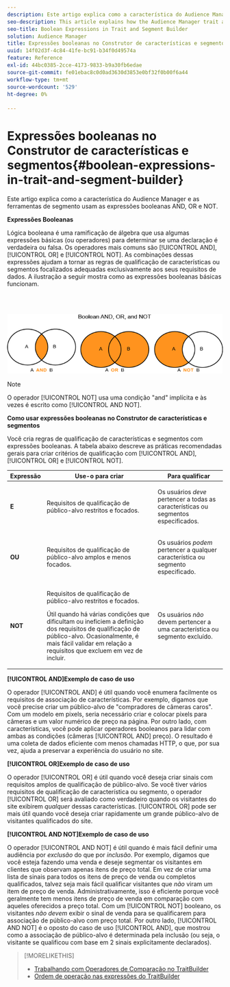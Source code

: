 ```yaml
---
description: Este artigo explica como a característica do Audience Manager e as ferramentas de segmento usam as expressões booleanas AND, OR e NOT.
seo-description: This article explains how the Audience Manager trait and segment tools use the Boolean expressions AND, OR, and NOT.
seo-title: Boolean Expressions in Trait and Segment Builder
solution: Audience Manager
title: Expressões booleanas no Construtor de características e segmentos
uuid: 14f02d3f-4c84-41fe-bc91-b34f0d49574a
feature: Reference
exl-id: 44bc0385-2cce-4173-9833-b9a30fb6edae
source-git-commit: fe01ebac8c0d0ad3630d3853e0bf32f0b00f6a44
workflow-type: tm+mt
source-wordcount: '529'
ht-degree: 0%

---
```


# Expressões booleanas no Construtor de características e segmentos{#boolean-expressions-in-trait-and-segment-builder}

Este artigo explica como a característica do Audience Manager e as ferramentas de segmento usam as expressões booleanas AND, OR e NOT.

<!-- 

c_tb_boolean.xml

 -->

**Expressões Booleanas**

Lógica booleana é uma ramificação de álgebra que usa algumas expressões básicas (ou operadores) para determinar se uma declaração é verdadeira ou falsa. Os operadores mais comuns são [!UICONTROL AND], [!UICONTROL OR] e [!UICONTROL NOT]. As combinações dessas expressões ajudam a tornar as regras de qualificação de características ou segmentos focalizados adequadas exclusivamente aos seus requisitos de dados. A ilustração a seguir mostra como as expressões booleanas básicas funcionam.

<br> 

![](assets/BooleanOverview_small.png)

>[!NOTE]
>
>O operador [!UICONTROL NOT] usa uma condição &quot;and&quot; implícita e às vezes é escrito como [!UICONTROL AND NOT].

**Como usar expressões booleanas no Construtor de características e segmentos**

Você cria regras de qualificação de características e segmentos com expressões booleanas. A tabela abaixo descreve as práticas recomendadas gerais para criar critérios de qualificação com [!UICONTROL AND], [!UICONTROL OR] e [!UICONTROL NOT].

<table id="table_C762872C98F54C4A86A2F1C840A86657"> 
 <thead> 
  <tr> 
   <th colname="col1" class="entry"> Expressão </th> 
   <th colname="col2" class="entry"> Use-o para criar </th> 
   <th colname="col3" class="entry"> Para qualificar </th> 
  </tr>
 </thead>
 <tbody> 
  <tr> 
   <td colname="col1"> <p><b><span class="wintitle"> E</span></b> </p> </td> 
   <td colname="col2"> <p>Requisitos de qualificação de público-alvo restritos e focados. </p> </td> 
   <td colname="col3"> <p>Os usuários <i>deve</i> pertencer a todas as características ou segmentos especificados. </p> </td> 
  </tr> 
  <tr> 
   <td colname="col1"> <p><b><span class="wintitle"> OU</span></b> </p> </td> 
   <td colname="col2"> <p>Requisitos de qualificação de público-alvo amplos e menos focados. </p> </td> 
   <td colname="col3"> <p>Os usuários <i>podem</i> pertencer a qualquer característica ou segmento especificado. </p> </td> 
  </tr> 
  <tr> 
   <td colname="col1"> <p><b><span class="wintitle"> NOT</span></b> </p> </td> 
   <td colname="col2"> <p>Requisitos de qualificação de público-alvo restritos e focados. </p> <p>Útil quando há várias condições que dificultam ou ineficiem a definição dos requisitos de qualificação de público-alvo. Ocasionalmente, é mais fácil validar em relação a requisitos que excluem em vez de incluir. </p> </td> 
   <td colname="col3"> <p>Os usuários <i>não</i> devem pertencer a uma característica ou segmento excluído. </p> </td> 
  </tr> 
 </tbody> 
</table>

**[!UICONTROL AND]Exemplo de caso de uso**

O operador [!UICONTROL AND] é útil quando você enumera facilmente os requisitos de associação de características. Por exemplo, digamos que você precise criar um público-alvo de &quot;compradores de câmeras caros&quot;. Com um modelo em pixels, seria necessário criar e colocar pixels para câmeras e um valor numérico de preço na página. Por outro lado, com características, você pode aplicar operadores booleanos para lidar com ambas as condições (câmeras [!UICONTROL AND] preço). O resultado é uma coleta de dados eficiente com menos chamadas HTTP, o que, por sua vez, ajuda a preservar a experiência do usuário no site.

**[!UICONTROL OR]Exemplo de caso de uso**

O operador [!UICONTROL OR] é útil quando você deseja criar sinais com requisitos amplos de qualificação de público-alvo. Se você tiver vários requisitos de qualificação de característica ou segmento, o operador [!UICONTROL OR] será avaliado como verdadeiro quando os visitantes do site exibirem *qualquer* dessas características. [!UICONTROL OR] pode ser mais útil quando você deseja criar rapidamente um grande público-alvo de visitantes qualificados do site.

**[!UICONTROL AND NOT]Exemplo de caso de uso**

O operador [!UICONTROL AND NOT] é útil quando é mais fácil definir uma audiência por *exclusão* do que por *inclusão*. Por exemplo, digamos que você esteja fazendo uma venda e deseje segmentar os visitantes em clientes que observam apenas itens de preço total. Em vez de criar uma lista de sinais para todos os itens de preço de venda ou completos qualificados, talvez seja mais fácil qualificar visitantes que *não* viram um item de preço de venda. Administrativamente, isso é eficiente porque você geralmente tem menos itens de preço de venda em comparação com aqueles oferecidos a preço total. Com um [!UICONTROL NOT] booleano, os visitantes *não devem* exibir o sinal de venda para se qualificarem para associação de público-alvo com preço total. Por outro lado, [!UICONTROL AND NOT] é o oposto do caso de uso [!UICONTROL AND], que mostrou como a associação de público-alvo é determinada pela inclusão (ou seja, o visitante se qualificou com base em 2 sinais explicitamente declarados).

>[!MORELIKETHIS]
>
>* [Trabalhando com Operadores de Comparação no TraitBuilder](../features/traits/trait-comparison-operators.md)
>* [Ordem de operação nas expressões do TraitBuilder](../features/traits/trait-operator-precedence.md)
